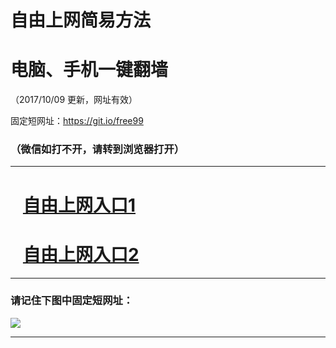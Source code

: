 ﻿# 自由上网简易方法

# 电脑、手机一键翻墙

（2017/10/09 更新，网址有效）

固定短网址：https://git.io/free99

### （微信如打不开，请转到浏览器打开）


***





# &nbsp;&nbsp; <a href="http://ft63646579.fwq-tz-1001.info/fwqtz01.html?t=100900129359 " target="_blank">自由上网入口1</a>
# &nbsp;&nbsp; <a href="http://ft1751816196.fwq-tz-1002.info/fwqtz02.html?t=10090018289 " target="_blank">自由上网入口2</a>
***

### 请记住下图中固定短网址：

<img src="https://s3-us-west-2.amazonaws.com/fwq-1001/yjfq-20170905okok.png" /> 


***

